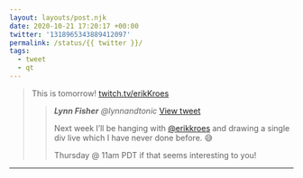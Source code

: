 ```yaml
---
layout: layouts/post.njk
date: 2020-10-21 17:20:17 +00:00
twitter: '1318965343889412097'
permalink: /status/{{ twitter }}/
tags: 
  - tweet
  - qt
---
```


> This is tomorrow! [twitch.tv/erikKroes](https://www.twitch.tv/erikKroes)
> 
> > <cite>**Lynn Fisher** @lynnandtonic</cite> [View tweet](/status/1317131221671976960)
> > 
> > Next week I’ll be hanging with [@erikkroes](erikkroes) and drawing a single div live which I have never done before. 😅
> > 
> > Thursday @ 11am PDT if that seems interesting to you!

---
